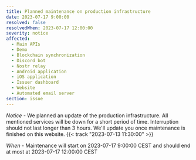 ```yaml
---
title: Planned maintenance on production infrastructure
date: 2023-07-17 9:00:00
resolved: false
resolvedWhen: 2023-07-17 12:00:00
severity: notice
affected:
  - Main APIs
  - Demo
  - Blockchain synchronization
  - Discord bot
  - Nostr relay
  - Android application
  - iOS application
  - Issuer dashboard
  - Website
  - Automated email server
section: issue
---
```


*Notice* - We planned an update of the production infrastructure. All mentioned services will be down for a short period of time. Interruption should not last longer than 3 hours. We'll update you once maintenance is finished on this website. {{< track "2023-07-13 11:30:00" >}}

*When* - Maintenance will start on 2023-07-17 9:00:00 CEST and should end at most at 2023-07-17 12:00:00 CEST
